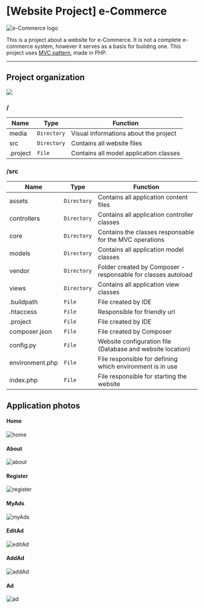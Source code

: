 # [Website Project] e-Commerce
![e-Commerce logo]( https://github.com/williamniemiec/wp_eCommerce/tree/master/media/logo/logo.jpg?raw=true)

This is a project about a website for e-Commerce. It is not a complete e-commerce system, however it serves as a basis for building one. This project uses [MVC pattern](https://github.com/williamniemiec/MVC-in-PHP), made in PHP.

<hr />

## Project organization
![](https://github.com/williamniemiec/wp_eCommerce/tree/master/media/uml/uml.png?raw=true)

### /
|Name| Type| Function
|------- | --- | ----
| media | `Directory`| Visual informations about the project
| src | `Directory`| Contains all website files
| .project| `File`| Contains all model application classes


### /src
|Name| Type| Function
|------- | --- | ----
| assets| `Directory`| Contains all application content files
| controllers | `Directory`| Contains all application controller classes
| core | `Directory`| Contains the classes responsable for the MVC operations
| models | `Directory`| Contains all application model classes
| vendor| `Directory`| Folder created by Composer - responsable for classes autoload
| views | `Directory`| Contains all application view classes
| &#46;buildpath| `File`| File created by IDE
| &#46;htaccess| `File`| Responsible for friendly url
| &#46;project | `File`| File created by IDE
| composer&#46;json | `File`| File created by Composer
| config&#46;py | `File`| Website configuration file (Database and website location)
| environment&#46;php | `File`| File responsible for defining which environment is in use
| index&#46;php | `File`| File responsible for starting the website


## Application photos
#### Home
![home](https://github.com/williamniemiec/wp_eCommerce/tree/master/media/app/home.PNG?raw=true)
#### About
![about](https://github.com/williamniemiec/wp_eCommerce/tree/master/media/app/about.PNG?raw=true)
#### Register
![register](https://github.com/williamniemiec/wp_eCommerce/tree/master/media/app/register.PNG?raw=true)
#### MyAds
![myAds](https://github.com/williamniemiec/wp_eCommerce/tree/master/media/app/myAds.PNG?raw=true)
#### EditAd
![editAd](https://github.com/williamniemiec/wp_eCommerce/tree/master/media/app/editAd.PNG?raw=true)
#### AddAd
![addAd](https://github.com/williamniemiec/wp_eCommerce/tree/master/media/app/addAd.PNG?raw=true)
#### Ad
![ad](https://github.com/williamniemiec/wp_eCommerce/tree/master/media/app/ad.PNG?raw=true)

